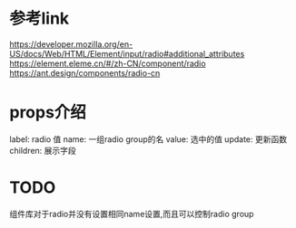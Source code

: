 # 参考link
https://developer.mozilla.org/en-US/docs/Web/HTML/Element/input/radio#additional_attributes
https://element.eleme.cn/#/zh-CN/component/radio
https://ant.design/components/radio-cn


# props介绍
label: radio 值
name: 一组radio group的名
value: 选中的值
update: 更新函数
children: 展示字段

# TODO
组件库对于radio并没有设置相同name设置,而且可以控制radio group